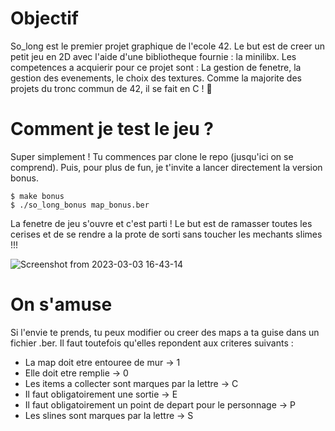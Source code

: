 # Objectif

So_long est le premier projet graphique de l'ecole 42. Le but est de creer un petit jeu en 2D avec l'aide d'une bibliotheque fournie : 
la minilibx. Les competences a acquierir pour ce projet sont : La gestion de fenetre, la gestion des evenements, le choix des textures. 
Comme la majorite des projets du tronc commun de 42, il se fait en C ! 🥳

# Comment je test le jeu ? 

Super simplement ! Tu commences par clone le repo (jusqu'ici on se comprend).
Puis, pour plus de fun, je t'invite a lancer directement la version bonus.
```
$ make bonus
$ ./so_long_bonus map_bonus.ber
```
La fenetre de jeu s'ouvre et c'est parti ! Le but est de ramasser toutes les cerises et de se rendre a la prote de sorti sans toucher les mechants slimes !!!

![Screenshot from 2023-03-03 16-43-14](https://user-images.githubusercontent.com/84559833/222763526-7ca5171c-5da3-4640-95e1-87150890895e.png)


# On s'amuse

Si l'envie te prends, tu peux modifier ou creer des maps a ta guise dans un fichier .ber. Il faut toutefois qu'elles repondent aux criteres suivants : 
* La map doit etre entouree de mur -> 1
* Elle doit etre remplie -> 0
* Les items a collecter sont marques par la lettre -> C
* Il faut obligatoirement une sortie -> E 
* Il faut obligatoirement un point de depart pour le personnage -> P 
* Les slines sont marques par la lettre -> S 
